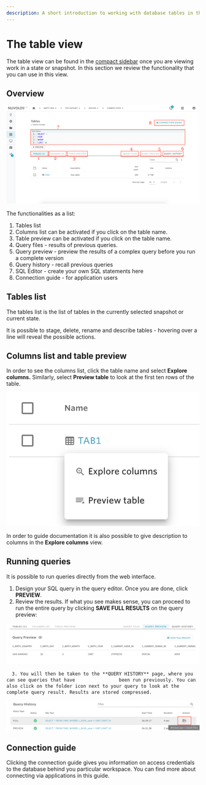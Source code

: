 ```yaml
---
description: A short introduction to working with database tables in the web interface
---
```


# The table view

The table view can be found in the [compact sidebar](../navigation-in-nuvolos.md) once you are viewing work in a state or snapshot. In this section we review the functionality that you can use in this view.

## Overview

![](../../.gitbook/assets/screen-shot-2020-03-17-at-10.02.56-am.png)

The functionalities as a list:

1. Tables list
2. Columns list can be activated if you click on the table name.
3. Table preview can be activated if you click on the table name.
4. Query files - results of previous queries.
5. Query preview - preview the results of a complex query before you run a complete version
6. Query history - recall previous queries
7. SQL Editor - create your own SQL statements here
8. Connection guide - for application users

## Tables list

The tables list is the list of tables in the currently selected snapshot or current state. 

It is possible to stage, delete, rename and describe tables - hovering over a line will reveal the possible actions.

## Columns list and table preview

In order to see the columns list, click the table name and select **Explore columns.** Similarly, select **Preview table** to look at the first ten rows of the table.

![](../../.gitbook/assets/screen-shot-2019-12-10-at-7.28.29.png)

In order to guide documentation it is also possible to give description to columns in the **Explore columns** view.

## Running queries

It is possible to run queries directly from the web interface.

1. Design your SQL query in the query editor. Once you are done, click **PREVIEW**.
2. Review the results. If what you see makes sense, you can proceed to run the entire query by clicking **SAVE FULL RESULTS** on the query preview:

![The query preview](../../.gitbook/assets/screen-shot-2019-12-10-at-7.33.13.png)

      3. You will then be taken to the **QUERY HISTORY** page, where you can see queries that have                been run previously. You can also click on the folder icon next to your query to look at the complete query result. Results are stored compressed.

![The query history view](../../.gitbook/assets/screen-shot-2019-12-10-at-7.34.44.png)

## Connection guide

Clicking the connection guide gives you information on access credentials to the database behind you particular workspace. You can find more about connecting via applications in this guide.



